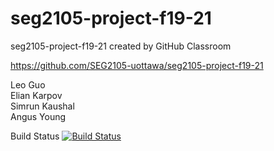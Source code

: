 # seg2105-project-f19-21
seg2105-project-f19-21 created by GitHub Classroom

https://github.com/SEG2105-uottawa/seg2105-project-f19-21

Leo Guo<br />
Elian Karpov<br />
Simrun Kaushal<br />
Angus Young

Build Status
[![Build Status](https://circleci.com/gh/skaus37/seg2105-project-f19-21.png?branch=master)](https://circleci.com/gh/skaus37/seg2105-project-f19-21)


